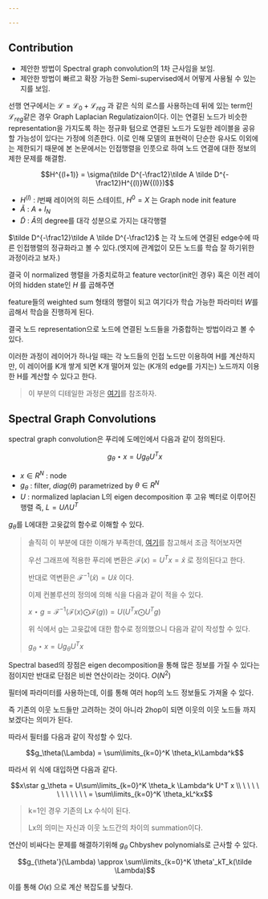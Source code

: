 ```yaml
---

---
```




## Contribution

- 제안한 방법이 Spectral graph convolution의 1차 근사임을 보임.
- 제안한 방법이 빠르고 확장 가능한 Semi-supervised에서 어떻게 사용될 수 있는지를 보임.



선행 연구에서는 $\mathcal L=\mathcal{L}_0 + \mathcal{L}_{reg}$ 과 같은 식의 로스를 사용하는데 뒤에 있는 term인 $\mathcal{L}_{reg}$같은 경우 Graph Laplacian Regulatizaion이다. 이는 연결된 노드가 비슷한 representation을 가지도록 하는 정규화 텀으로 연결된 노드가 도일한 레이블을 공유할 가능성이 있다는 가정에 의존한다. 
이로 인해 모델의 표현력이 단순한 유사도 이외에는 제한되기 때문에 본 논문에서는 인접행렬을 인풋으로 하여 노드 연결에 대한 정보의 제한 문제를 해결함.



$$H^{(l+1)} = \sigma(\tilde D^{-\frac12}\tilde A \tilde D^{-\frac12}H^{(l)}W{(l)})$$

- $H^{(l)}$ : $l$번째 레이어의 히든 스테이트, $H^0 = X$ 는 Graph node init feature
- $\tilde A$ : $A+I_N$ 
- $\tilde D$ : $\tilde A$의 degree를 대각 성분으로 가지는 대각행렬



$\tilde D^{-\frac12}\tilde A \tilde D^{-\frac12}$ 는 각 노드에 연결된 edge수에 따른 인접행렬의 정규화라고 볼 수 있다.(엣지에 관계없이 모든 노드를 학습 잘 하기위한 과정이라고 보자.)

결국 이 normalized 행렬을 가중치로하고 feature vector(init인 경우) 혹은 이전 레이어의 hidden state인 $H$ 를 곱해주면

feature들의 weighted sum 형태의 행렬이 되고 여기다가 학습 가능한 파라미터 $W$를 곱해서 학습을 진행하게 된다.

결국 노드 representation으로 노드에 연결된 노드들을 가중합하는 방법이라고 볼 수 있다.

이러한 과정이 레이어가  하나일 때는 각 노드들의 인접 노드만 이용하여 H를 계산하지만, 이 레이어를 K개 쌓게 되면 K개 떨어져 있는 (K개의 edge를 가지는) 노드까지 이용한 H를 계산할 수 있다고 한다.

> 이 부분의 디테일한 과정은 [여기](https://baekyeongmin.github.io/paper-review/gcn-review/)를 참조하자.



## Spectral Graph Convolutions

spectral graph convolution은 푸리에 도메인에서 다음과 같이 정의된다.

$$g_\theta \star x = Ug_\theta U^Tx$$

- $x\in R^N$ : node
- $g_\theta$ : filter, $diag(\theta)$ parametrized by $\theta \in R^N$
- $U$ : normalized laplacian L의 eigen decomposition 후 고유 벡터로 이루어진 행렬 즉, $L = U\Lambda U^T$

$g_\theta$를 L에대한 고윳값의 함수로 이해할 수 있다.

> 솔직히 이 부분에 대한 이해가 부족한데, [여기](https://tootouch.github.io/research/spectral_gcn/#graph-convolution%EC%97%90%EC%84%9C-gcn%EC%9C%BC%EB%A1%9C%EC%9D%98-%EA%B3%BC%EC%A0%95)를 참고해서 조금 적어보자면
>
> 우선 그래프에 적용한 푸리에 변환은 $\mathcal F (x) = U^Tx = \hat x$ 로 정의된다고 한다.
>
> 반대로 역변환은 $\mathcal F^{-1}(\hat x) = U\hat x$ 이다.
>
> 이제 컨볼루션의 정의에 의해 식을 다음과 같이 적을 수 있다.
>
> $x\star g = \mathcal F^{-1}(\mathcal F(x)\bigodot \mathcal F(g)) = U(U^Tx \bigodot U^Tg)$
>
> 위 식에서 g는 고윳값에 대한 함수로 정의했으니 다음과 같이 작성할 수 있다.
>
> $g_\theta \star x = Ug_\theta U^Tx$

Spectral based의 장점은 eigen decomposition을 통해 많은 정보를 가질 수 있다는 점이지만 반대로 단점은 비싼 연산이라는 것이다. $O(N^2)$



필터에 파라미터를 사용하는데, 이를 통해 여러 hop의 노드 정보들도 가져올 수 있다.

즉 기존의 이웃 노드들만 고려하는 것이 아니라 2hop이 되면 이웃의 이웃 노드들 까지 보겠다는 의미가 된다.

따라서 필터를 다음과 같이 작성할 수 있다.

$$g_\theta(\Lambda) = \sum\limits_{k=0}^K \theta_k\Lambda^k$$

따라서 위 식에 대입하면 다음과 같다.

$$x\star g_\theta =  U\sum\limits_{k=0}^K \theta_k \Lambda^k U^T x \\ \ \ \ \ \ \ \ \ \ \ \ = \sum\limits_{k=0}^K \theta_kL^kx$$

> k=1인 경우 기존의 Lx 수식이 된다.
>
> Lx의 의미는 자신과 이웃 노드간의 차이의 summation이다.



연산이 비싸다는 문제를 해결하기위해 $g_\theta$ Chbyshev polynomials로 근사할 수 있다.

$$g_{\theta'}(\Lambda) \approx \sum\limits_{k=0}^K \theta'_kT_k(\tilde \Lambda)$$

이를 통해 $O(\epsilon)$ 으로 계산 복잡도를 낮췄다.